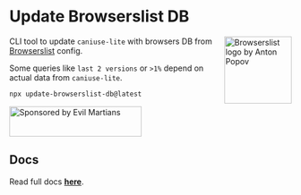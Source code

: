 # Update Browserslist DB

<img width="120" height="120" alt="Browserslist logo by Anton Popov"
     src="https://browsersl.ist/logo.png" align="right">

CLI tool to update `caniuse-lite` with browsers DB
from [Browserslist](https://github.com/browserslist/browserslist/) config.

Some queries like `last 2 versions` or `>1%` depend on actual data
from `caniuse-lite`.

```sh
npx update-browserslist-db@latest
```

<a href="https://evilmartians.com/?utm_source=update-browserslist-db">
  <img src="https://evilmartians.com/badges/sponsored-by-evil-martians.svg"
       alt="Sponsored by Evil Martians" width="236" height="54">
</a>

## Docs
Read full docs **[here](https://github.com/browserslist/update-db#readme)**.
